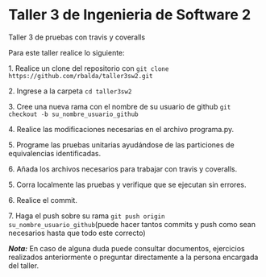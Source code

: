 # Taller 3 de Ingenieria de Software 2
Taller 3 de pruebas con travis y coveralls

Para este taller realice lo siguiente:

1\. Realice un clone del repositorio con `git clone https://github.com/rbalda/taller3sw2.git `

2\. Ingrese a la carpeta `cd taller3sw2`

3\. Cree una nueva rama con el nombre de su usuario de github `git checkout -b su_nombre_usuario_github`

4\. Realice las modificaciones necesarias en el archivo programa.py.

5\. Programe las pruebas unitarias ayudándose de las particiones de equivalencias identificadas.

6\. Añada los archivos necesarios para trabajar con travis y coveralls.

5\. Corra localmente las pruebas y verifique que se ejecutan sin errores.

6\. Realice el commit.

7\. Haga el push sobre su rama `git push origin su_nombre_usuario_github`(puede hacer tantos commits y push como sean necesarios hasta que todo este correcto)

__*Nota:*__ En caso de alguna duda puede consultar documentos, ejercicios realizados anteriormente o preguntar directamente a la persona encargada del taller.
